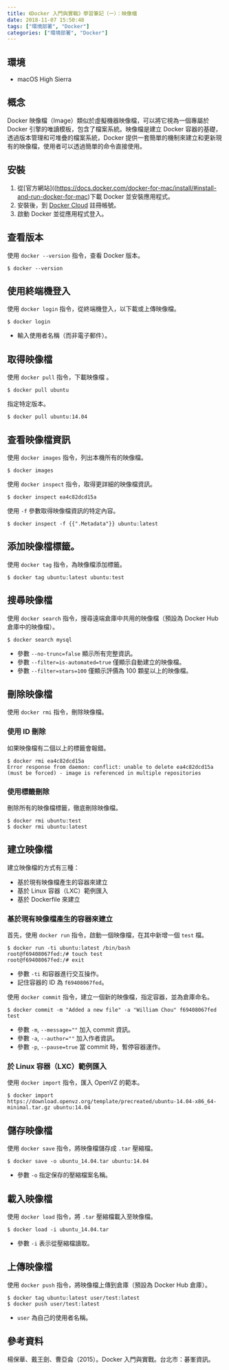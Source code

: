 ```yaml
---
title: 《Docker 入門與實戰》學習筆記（一）：映像檔
date: 2018-11-07 15:50:48
tags: ["環境部署", "Docker"]
categories: ["環境部署", "Docker"]
---
```


## 環境
- macOS High Sierra

## 概念
Docker 映像檔（Image）類似於虛擬機器映像檔，可以將它視為一個專屬於 Docker 引擎的唯讀模板，包含了檔案系統。映像檔是建立 Docker 容器的基礎，透過版本管理和可堆疊的檔案系統，Docker 提供一套簡單的機制來建立和更新現有的映像檔，使用者可以透過簡單的命令直接使用。

## 安裝
1. 從[官方網站]((https://docs.docker.com/docker-for-mac/install/#install-and-run-docker-for-mac)下載 Docker 並安裝應用程式。
2. 安裝後，到 [Docker Cloud](https://hub.docker.com/) 註冊帳號。
3. 啟動 Docker 並從應用程式登入。

## 查看版本
使用 `docker --version` 指令，查看 Docker 版本。
```
$ docker --version
```

## 使用終端機登入
使用 `docker login` 指令，從終端機登入，以下載或上傳映像檔。
```
$ docker login
```
- 輸入使用者名稱（而非電子郵件）。

## 取得映像檔
使用 `docker pull` 指令，下載映像檔 。
```
$ docker pull ubuntu
```
指定特定版本。
```
$ docker pull ubuntu:14.04
```

## 查看映像檔資訊
使用 `docker images` 指令，列出本機所有的映像檔。
```
$ docker images
```

使用 `docker inspect` 指令，取得更詳細的映像檔資訊。
```
$ docker inspect ea4c82dcd15a
```

使用 `-f` 參數取得映像檔資訊的特定內容。
```
$ docker inspect -f {{".Metadata"}} ubuntu:latest
```

## 添加映像檔標籤。
使用 `docker tag` 指令，為映像檔添加標籤。
```
$ docker tag ubuntu:latest ubuntu:test
```

## 搜尋映像檔
使用 `docker search` 指令，搜尋遠端倉庫中共用的映像檔（預設為 Docker Hub 倉庫中的映像檔）。
```
$ docker search mysql
```
- 參數 `--no-trunc=false` 顯示所有完整資訊。
- 參數 `--filter=is-automated=true` 僅顯示自動建立的映像檔。
- 參數 `--filter=stars=100` 僅顯示評價為 100 顆星以上的映像檔。

## 刪除映像檔
使用 `docker rmi` 指令，刪除映像檔。

### 使用 ID 刪除
如果映像檔有二個以上的標籤會報錯。
```
$ docker rmi ea4c82dcd15a
Error response from daemon: conflict: unable to delete ea4c82dcd15a (must be forced) - image is referenced in multiple repositories
```

### 使用標籤刪除
刪除所有的映像檔標籤，徹底刪除映像檔。
```
$ docker rmi ubuntu:test
$ docker rmi ubuntu:latest
```

## 建立映像檔
建立映像檔的方式有三種：
- 基於現有映像檔產生的容器來建立
- 基於 Linux 容器（LXC）範例匯入
- 基於 Dockerfile 來建立

### 基於現有映像檔產生的容器來建立
首先，使用 `docker run` 指令，啟動一個映像檔，在其中新增一個 `test` 檔。
```
$ docker run -ti ubuntu:latest /bin/bash
root@f69408067fed:/# touch test
root@f69408067fed:/# exit
```
- 參數 `-ti` 和容器進行交互操作。
- 記住容器的 ID 為 `f69408067fed`。

使用 `docker commit` 指令，建立一個新的映像檔，指定容器，並為倉庫命名。
```
$ docker commit -m "Added a new file" -a "William Chou" f69408067fed test
```
- 參數 `-m`, `--message=""` 加入 commit 資訊。
- 參數 `-a`, `--author=""` 加入作者資訊。
- 參數 `-p`, `--pause=true` 當 commit 時，暫停容器運作。

### 於 Linux 容器（LXC）範例匯入
使用 `docker import` 指令，匯入 OpenVZ 的範本。
```
$ docker import https://download.openvz.org/template/precreated/ubuntu-14.04-x86_64-minimal.tar.gz ubuntu:14.04
```

## 儲存映像檔
使用 `docker save` 指令，將映像檔儲存成 `.tar` 壓縮檔。
```
$ docker save -o ubuntu_14.04.tar ubuntu:14.04
```
- 參數 `-o` 指定保存的壓縮檔案名稱。

## 載入映像檔
使用 `docker load` 指令，將 `.tar` 壓縮檔載入至映像檔。
```
$ docker load -i ubuntu_14.04.tar
```
- 參數 `-i` 表示從壓縮檔讀取。

## 上傳映像檔
使用 `docker push` 指令，將映像檔上傳到倉庫（預設為 Docker Hub 倉庫）。
```
$ docker tag ubuntu:latest user/test:latest
$ docker push user/test:latest
```
- `user` 為自己的使用者名稱。

## 參考資料
楊保華、戴王劍、曹亞侖（2015）。Docker 入門與實戰。台北市：碁峯資訊。